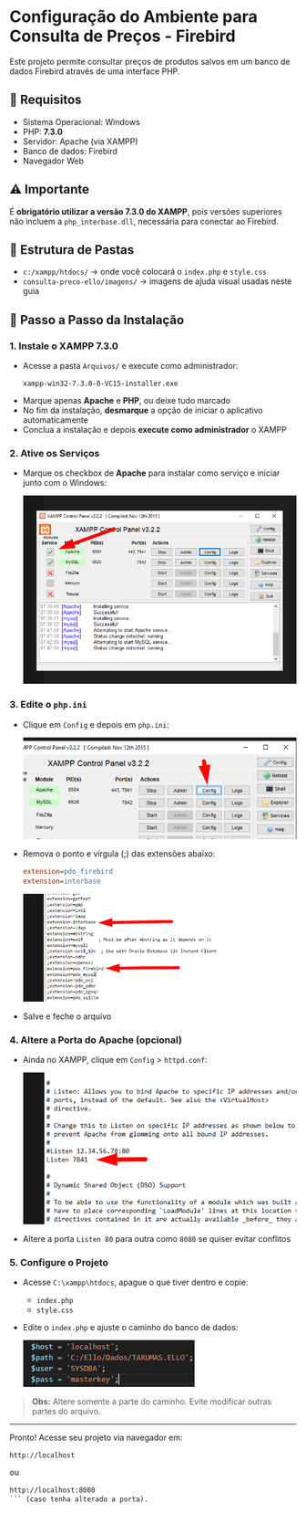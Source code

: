 # Configuração do Ambiente para Consulta de Preços - Firebird

Este projeto permite consultar preços de produtos salvos em um banco de dados Firebird através de uma interface PHP.

## 🔧 Requisitos

- Sistema Operacional: Windows  
- PHP: **7.3.0**  
- Servidor: Apache (via XAMPP)  
- Banco de dados: Firebird  
- Navegador Web

## ⚠️ Importante

É **obrigatório utilizar a versão 7.3.0 do XAMPP**, pois versões superiores não incluem a `php_interbase.dll`, necessária para conectar ao Firebird.

## 📁 Estrutura de Pastas

- `c:/xampp/htdocs/` → onde você colocará o `index.php` e `style.css`  
- `consulta-preco-ello/imagens/` → imagens de ajuda visual usadas neste guia

## 🤩 Passo a Passo da Instalação

### 1. Instale o XAMPP 7.3.0

- Acesse a pasta `Arquivos/` e execute como administrador:
  ```
  xampp-win32-7.3.0-0-VC15-installer.exe
  ```
- Marque apenas **Apache** e **PHP**, ou deixe tudo marcado
- No fim da instalação, **desmarque** a opção de iniciar o aplicativo automaticamente
- Conclua a instalação e depois **execute como administrador** o XAMPP

### 2. Ative os Serviços

- Marque os checkbox de **Apache** para instalar como serviço e iniciar junto com o Windows:

  ![alt text](imagens/image-1.png)

### 3. Edite o `php.ini`

- Clique em `Config` e depois em `php.ini`:

  ![alt text](imagens/image-2.png)

- Remova o ponto e vírgula (;) das extensões abaixo:
  ```ini
  extension=pdo_firebird
  extension=interbase
  ```

  ![alt text](imagens/image-3.png)

- Salve e feche o arquivo

### 4. Altere a Porta do Apache (opcional)

- Ainda no XAMPP, clique em `Config` > `httpd.conf`:

  ![alt text](imagens/image-4.png)

- Altere a porta `Listen 80` para outra como `8080` se quiser evitar conflitos

### 5. Configure o Projeto

- Acesse `C:\xampp\htdocs`, apague o que tiver dentro e copie:
  - `index.php`
  - `style.css`

- Edite o `index.php` e ajuste o caminho do banco de dados:

  ![alt text](imagens/image-5.png)

> **Obs:** Altere somente a parte do caminho. Evite modificar outras partes do arquivo.

---

Pronto! Acesse seu projeto via navegador em:
```
http://localhost
```
ou
```
http://localhost:8080
``` (caso tenha alterado a porta).


